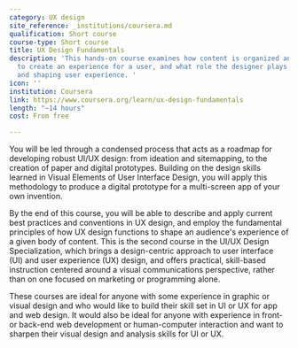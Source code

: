 ```yaml
---
category: UX design
site_reference: _institutions/coursera.md
qualification: Short course
course-type: Short course
title: UX Design Fundamentals
description: 'This hands-on course examines how content is organized and structured
  to create an experience for a user, and what role the designer plays in creating
  and shaping user experience. '
icon: ''
institution: Coursera
link: https://www.coursera.org/learn/ux-design-fundamentals
length: "~14 hours"
cost: From free

---
```

You will be led through a condensed process that acts as a roadmap for developing robust UI/UX design: from ideation and sitemapping, to the creation of paper and digital prototypes. Building on the design skills learned in Visual Elements of User Interface Design, you will apply this methodology to produce a digital prototype for a multi-screen app of your own invention.

By the end of this course, you will be able to describe and apply current best practices and conventions in UX design, and employ the fundamental principles of how UX design functions to shape an audience's experience of a given body of content. This is the second course in the UI/UX Design Specialization, which brings a design-centric approach to user interface (UI) and user experience (UX) design, and offers practical, skill-based instruction centered around a visual communications perspective, rather than on one focused on marketing or programming alone. 

These courses are ideal for anyone with some experience in graphic or visual design and who would like to build their skill set in UI or UX for app and web design. It would also be ideal for anyone with experience in front- or back-end web development or human-computer interaction and want to sharpen their visual design and analysis skills for UI or UX.
